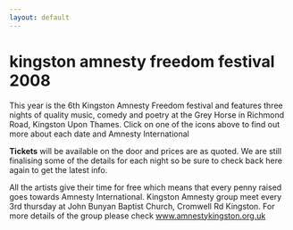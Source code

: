 ```yaml
---
layout: default
---
```


<h1>kingston amnesty freedom festival 2008</h1>
<p>This year is the 6th Kingston Amnesty Freedom festival and features three nights of quality music, comedy and poetry at the Grey Horse in Richmond Road, Kingston Upon Thames. Click on one of the icons above to find out more about each date and Amnesty International</p>

<p><strong>Tickets</strong> will be available on the door and prices are as quoted. We are still finalising some of the details for each night so be sure to check back here again to get the latest info.</p>

<p>All the artists give their time for free which means that every penny raised goes towards Amnesty International. Kingston Amnesty group meet every 3rd thursday at John Bunyan Baptist Church, Cromwell Rd Kingston. For more details of the group please check <a href="http://www.amnestykingston.org.uk">www.amnestykingston.org.uk</a></p>
